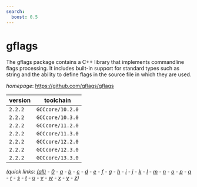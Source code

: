 ```yaml
---
search:
  boost: 0.5
---
```

# gflags

The gflags package contains a C++ library that implements commandline flags processing.  It includes built-in support for standard types such as string and the ability to define flags in the source file in which they are used.

*homepage*: <https://github.com/gflags/gflags>

version | toolchain
--------|----------
``2.2.2`` | ``GCCcore/10.2.0``
``2.2.2`` | ``GCCcore/10.3.0``
``2.2.2`` | ``GCCcore/11.2.0``
``2.2.2`` | ``GCCcore/11.3.0``
``2.2.2`` | ``GCCcore/12.2.0``
``2.2.2`` | ``GCCcore/12.3.0``
``2.2.2`` | ``GCCcore/13.3.0``


*(quick links: [(all)](../index.md) - [0](../0/index.md) - [a](../a/index.md) - [b](../b/index.md) - [c](../c/index.md) - [d](../d/index.md) - [e](../e/index.md) - [f](../f/index.md) - [g](../g/index.md) - [h](../h/index.md) - [i](../i/index.md) - [j](../j/index.md) - [k](../k/index.md) - [l](../l/index.md) - [m](../m/index.md) - [n](../n/index.md) - [o](../o/index.md) - [p](../p/index.md) - [q](../q/index.md) - [r](../r/index.md) - [s](../s/index.md) - [t](../t/index.md) - [u](../u/index.md) - [v](../v/index.md) - [w](../w/index.md) - [x](../x/index.md) - [y](../y/index.md) - [z](../z/index.md))*

